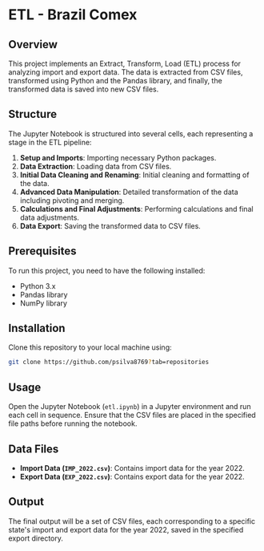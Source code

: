 # ETL - Brazil Comex

## Overview

This project implements an Extract, Transform, Load (ETL) process for analyzing import and export data. The data is extracted from CSV files, transformed using Python and the Pandas library, and finally, the transformed data is saved into new CSV files.

## Structure

The Jupyter Notebook is structured into several cells, each representing a stage in the ETL pipeline:

1. **Setup and Imports**: Importing necessary Python packages.
2. **Data Extraction**: Loading data from CSV files.
3. **Initial Data Cleaning and Renaming**: Initial cleaning and formatting of the data.
4. **Advanced Data Manipulation**: Detailed transformation of the data including pivoting and merging.
5. **Calculations and Final Adjustments**: Performing calculations and final data adjustments.
6. **Data Export**: Saving the transformed data to CSV files.

## Prerequisites

To run this project, you need to have the following installed:
- Python 3.x
- Pandas library
- NumPy library

## Installation

Clone this repository to your local machine using:

```bash
git clone https://github.com/psilva8769?tab=repositories
```

## Usage

Open the Jupyter Notebook (`etl.ipynb`) in a Jupyter environment and run each cell in sequence. Ensure that the CSV files are placed in the specified file paths before running the notebook.

## Data Files

- **Import Data (`IMP_2022.csv`)**: Contains import data for the year 2022.
- **Export Data (`EXP_2022.csv`)**: Contains export data for the year 2022.

## Output

The final output will be a set of CSV files, each corresponding to a specific state's import and export data for the year 2022, saved in the specified export directory.
